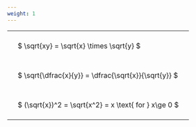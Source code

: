 ```yaml
---
weight: 1
---
```


<style type="text/css">
#T_daa12 th.col_heading {
  text-align: left;
  font-size: 1em;
}
#T_daa12 td {
  text-align: left;
  font-size: 1em;
  padding: 1.5em;
}
</style>
<table id="T_daa12">
  <thead>
  </thead>
  <tbody>
    <tr>
      <td id="T_daa12_row0_col0" class="data row0 col0" >$ \sqrt{xy} = \sqrt{x} \times \sqrt{y} $</td>
    </tr>
    <tr>
      <td id="T_daa12_row1_col0" class="data row1 col0" >$ \sqrt{\dfrac{x}{y}} = \dfrac{\sqrt{x}}{\sqrt{y}} $</td>
    </tr>
    <tr>
      <td id="T_daa12_row2_col0" class="data row2 col0" >$ (\sqrt{x})^2 = \sqrt{x^2} = x \text{ for } x\ge 0 $</td>
    </tr>
  </tbody>
</table>
